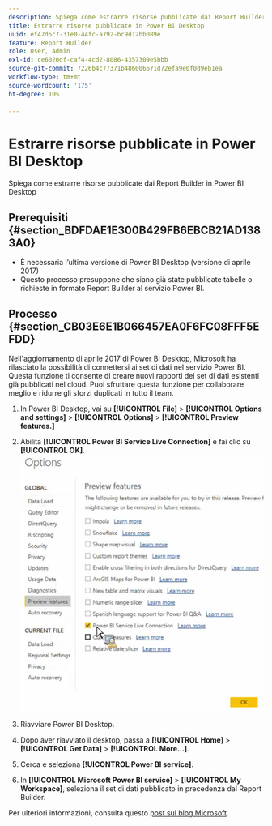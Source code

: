 ```yaml
---
description: Spiega come estrarre risorse pubblicate dai Report Builder in Power BI Desktop
title: Estrarre risorse pubblicate in Power BI Desktop
uuid: ef47d5c7-31e0-44fc-a792-bc9d12bb089e
feature: Report Builder
role: User, Admin
exl-id: ce6020df-caf4-4cd2-8086-4357309e5bbb
source-git-commit: 7226b4c77371b486006671d72efa9e0f0d9eb1ea
workflow-type: tm+mt
source-wordcount: '175'
ht-degree: 10%

---
```


# Estrarre risorse pubblicate in Power BI Desktop

Spiega come estrarre risorse pubblicate dai Report Builder in Power BI Desktop

## Prerequisiti {#section_BDFDAE1E300B429FB6EBCB21AD1383A0}

* È necessaria l’ultima versione di Power BI Desktop (versione di aprile 2017)
* Questo processo presuppone che siano già state pubblicate tabelle o richieste in formato Report Builder al servizio Power BI.

## Processo {#section_CB03E6E1B066457EA0F6FC08FFF5EFDD}

Nell&#39;aggiornamento di aprile 2017 di Power BI Desktop, Microsoft ha rilasciato la possibilità di connettersi ai set di dati nel servizio Power BI. Questa funzione ti consente di creare nuovi rapporti dei set di dati esistenti già pubblicati nel cloud. Puoi sfruttare questa funzione per collaborare meglio e ridurre gli sforzi duplicati in tutto il team.

1. In Power BI Desktop, vai su **[!UICONTROL File]** > **[!UICONTROL Options and settings]** > **[!UICONTROL Options]** > **[!UICONTROL Preview features.]**
1. Abilita **[!UICONTROL Power BI Service Live Connection]** e fai clic su **[!UICONTROL OK]**. ![](assets/bi-preview-features.png)

1. Riavviare Power BI Desktop.
1. Dopo aver riavviato il desktop, passa a **[!UICONTROL Home]** > **[!UICONTROL Get Data]** > **[!UICONTROL More...]**.
1. Cerca e seleziona **[!UICONTROL Power BI service]**.
1. In **[!UICONTROL Microsoft Power BI service]** > **[!UICONTROL My Workspace]**, seleziona il set di dati pubblicato in precedenza dal Report Builder.

Per ulteriori informazioni, consulta questo [post sul blog Microsoft](https://powerbi.microsoft.com/en-us/blog/connecting-to-datasets-in-the-power-bi-service-from-desktop/).
